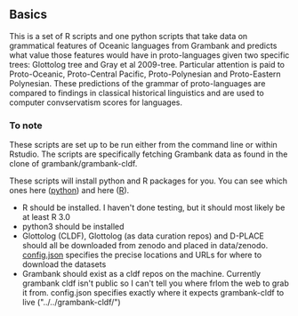 ## Basics

This is a set of R scripts and one python scripts that take data on grammatical features of Oceanic languages from Grambank and predicts what value those features would have in proto-languages given two specific trees: Glottolog tree and Gray et al 2009-tree. Particular attention is paid to Proto-Oceanic, Proto-Central Pacific, Proto-Polynesian and Proto-Eastern Polynesian. These predictions of the grammar of proto-languages are compared to findings in classical historical linguistics and are used to computer convservatism scores for languages.

### To note
These scripts are set up to be run either from the command line or within Rstudio. The scripts are specifically fetching Grambank data as found in the clone of grambank/grambank-cldf.

These scripts will install python and R packages for you. You can see which ones here ([python](https://github.com/HedvigS/Oceanic_computational_ASR/blob/main/code%20(R%20%26%20python)/requirements.txt)) and here ([R](https://github.com/HedvigS/Oceanic_computational_ASR/blob/main/code%20(R%20%26%20python)/requirements.R)).

*  R should be installed. I haven't done testing, but it should most likely be at least R 3.0
*  python3 should be installed
*  Glottolog (CLDF), Glottolog (as data curation repos) and D-PLACE should all be downloaded from zenodo and placed in data/zenodo. [config.json](https://github.com/HedvigS/Oceanic_computational_ASR/blob/main/code%20(R%20%26%20python)/config.json) specifies the precise locations and URLs for where to download the datasets
*  Grambank should exist as a cldf repos on the machine. Currently grambank cldf isn't public so I can't tell you where frlom the web to grab it from. config.json specifies exactly where it expects grambank-cldf to live ("../../grambank-cldf/")
